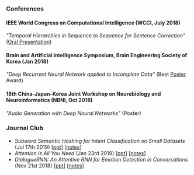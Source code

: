 
### Conferences
#### IEEE World Congress on Computational Intelligence (WCCI, July 2018)
*"Temporal Hierarchies in Sequence to Sequence for Sentence Correction"* ([Oral Presentation](./WCCI_July2018_OralPresentation.pdf))

#### Brain and Artificial Intelligence Symposium, Brain Engineering Society of Korea (Jan 2018)
*"Deep Recurrent Neural Network applied to Incomplete Data"* (Best [Poster](./BESK_Jan2018_BestPoster.pdf) Award)

#### 18th China-Japan-Korea Joint Workshop on Neurobiology and Neuroinformatics (NBNI, Oct 2018)
*"Audio Generation with Deep Neural Networks"* (Poster)

### Journal Club
* *Subword Semantic Hashing for Intent Classification on Small Datasets* (Jul 17th 2019) [[ppt](./JournalClub-SemHash-Jul17_2019.pdf)] [[notes](../notes/subword_sem_hash.md)]
* *Attention Is All You Need* (Jan 23rd 2019) [[ppt](./JournalClub-Transformer-Jan23_2019.pptx)] [[notes](../notes/attentionisallyouneed.md)]
* *DialogueRNN: An Attentive RNN for Emotion Detection in Conversations* (Nov 21st 2018) [[ppt](./JournalClub-DialogueRNN-Nov21_2018.pptx)] [[notes](../notes/dialoguernn.md)]
